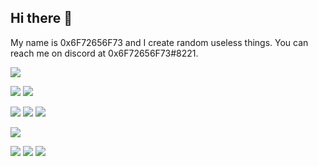 ## Hi there 👋

My name is 0x6F72656F73 and I create random useless things. You can reach me on discord at 0x6F72656F73#8221.

![](https://komarev.com/ghpvc/?username=0x6F72656F73&color=red)

![](https://img.shields.io/badge/OS-MacOS-informational?style=flat&logo=apple&logoColor=white&color=blue)
![](https://img.shields.io/badge/OS-Linux-informational?style=flat&logo=linux&logoColor=white&color=black)

![](https://img.shields.io/badge/vue-2.6.11-blue.svg?style=flat&color=blue)
![](https://img.shields.io/badge/Code-Python-informational?style=flat&logo=python&logoColor=white&color=black)
![](https://img.shields.io/badge/Code-Javascript-informational?style=flat&logo=Javascript&logoColor=white&color=white)

![](https://img.shields.io/badge/visual-studio-code?style=flat&logo=visual-studio-code&logoColor=white&color=blue)

![](https://img.shields.io/badge/Tools-Discord-informational?style=flat&logo=discord&logoColor=white&color=black)
![](https://img.shields.io/badge/Tools-sqlite3-informational?style=flat&logo=mysql&logoColor=white&color=white)
![](https://img.shields.io/badge/Tools-brew-informational?style=flat&logo=homebrew&logoColor=white&color=blue)
